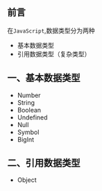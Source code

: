 <!-- ---
title: JS数据类型
tags: [JavaScript, 数据类型]
categories: JavaScript
date: 2024-03-11 10:32
--- -->

## 前言

在`JavaScript`,数据类型分为两种

- 基本数据类型
- 引用数据类型（复杂类型）

## 一、基本数据类型

- Number
- String
- Boolean
- Undefined
- Null
- Symbol
- BigInt

## 二、引用数据类型

- Object
